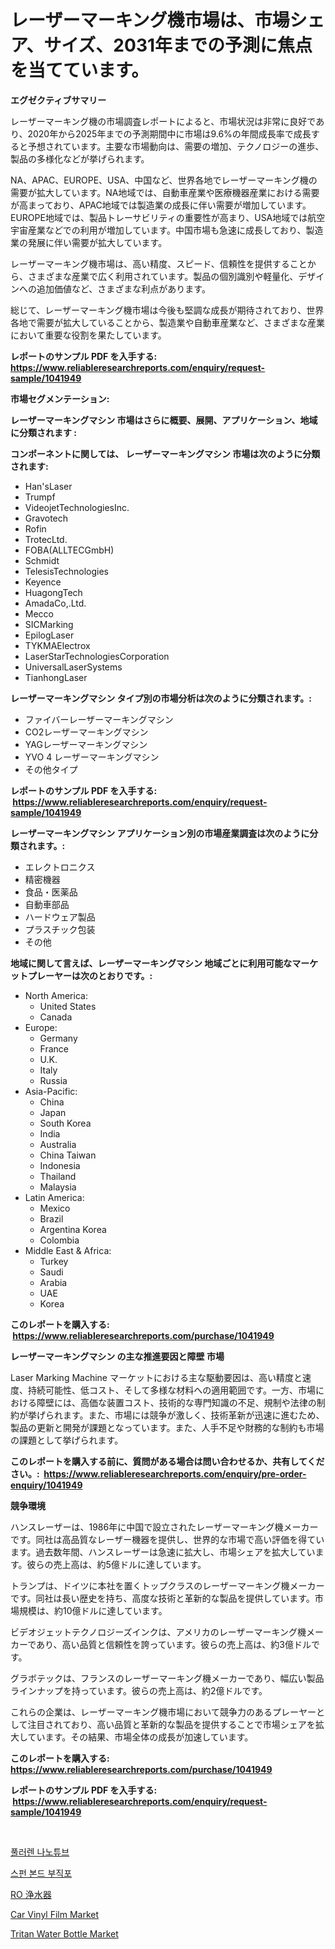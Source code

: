 <p><h1>レーザーマーキング機市場は、市場シェア、サイズ、2031年までの予測に焦点を当てています。</h1></p><p><strong>エグゼクティブサマリー</strong></p>
<p><p>レーザーマーキング機の市場調査レポートによると、市場状況は非常に良好であり、2020年から2025年までの予測期間中に市場は9.6%の年間成長率で成長すると予想されています。主要な市場動向は、需要の増加、テクノロジーの進歩、製品の多様化などが挙げられます。</p><p>NA、APAC、EUROPE、USA、中国など、世界各地でレーザーマーキング機の需要が拡大しています。NA地域では、自動車産業や医療機器産業における需要が高まっており、APAC地域では製造業の成長に伴い需要が増加しています。EUROPE地域では、製品トレーサビリティの重要性が高まり、USA地域では航空宇宙産業などでの利用が増加しています。中国市場も急速に成長しており、製造業の発展に伴い需要が拡大しています。</p><p>レーザーマーキング機市場は、高い精度、スピード、信頼性を提供することから、さまざまな産業で広く利用されています。製品の個別識別や軽量化、デザインへの追加価値など、さまざまな利点があります。</p><p>総じて、レーザーマーキング機市場は今後も堅調な成長が期待されており、世界各地で需要が拡大していることから、製造業や自動車産業など、さまざまな産業において重要な役割を果たしています。</p></p>
<p><strong>レポートのサンプル PDF を入手する: <a href="https://www.reliableresearchreports.com/enquiry/request-sample/1041949">https://www.reliableresearchreports.com/enquiry/request-sample/1041949</a></strong></p>
<p><strong>市場セグメンテーション:</strong></p>
<p><strong> レーザーマーキングマシン 市場はさらに概要、展開、アプリケーション、地域に分類されます :</strong></p>
<p><strong>コンポーネントに関しては、 レーザーマーキングマシン 市場は次のように分類されます: &nbsp;</strong></p>
<p><ul><li>Han'sLaser</li><li>Trumpf</li><li>VideojetTechnologiesInc.</li><li>Gravotech</li><li>Rofin</li><li>TrotecLtd.</li><li>FOBA(ALLTECGmbH)</li><li>Schmidt</li><li>TelesisTechnologies</li><li>Keyence</li><li>HuagongTech</li><li>AmadaCo,.Ltd.</li><li>Mecco</li><li>SICMarking</li><li>EpilogLaser</li><li>TYKMAElectrox</li><li>LaserStarTechnologiesCorporation</li><li>UniversalLaserSystems</li><li>TianhongLaser</li></ul></p>
<p><strong> レーザーマーキングマシン タイプ別の市場分析は次のように分類されます。:</strong></p>
<p><ul><li>ファイバーレーザーマーキングマシン</li><li>CO2レーザーマーキングマシン</li><li>YAGレーザーマーキングマシン</li><li>YVO 4 レーザーマーキングマシン</li><li>その他タイプ</li></ul></p>
<p><strong>レポートのサンプル PDF を入手する: &nbsp;<a href="https://www.reliableresearchreports.com/enquiry/request-sample/1041949">https://www.reliableresearchreports.com/enquiry/request-sample/1041949</a></strong></p>
<p><strong> レーザーマーキングマシン アプリケーション別の市場産業調査は次のように分類されます。:</strong></p>
<p><ul><li>エレクトロニクス</li><li>精密機器</li><li>食品・医薬品</li><li>自動車部品</li><li>ハードウェア製品</li><li>プラスチック包装</li><li>その他</li></ul></p>
<p><strong>地域に関して言えば、レーザーマーキングマシン 地域ごとに利用可能なマーケットプレーヤーは次のとおりです。:</strong></p>
<p><ul>
    <li>
        North America:
        <ul>
            <li>United States</li>
            <li>Canada</li>
        </ul>
    </li>
    <li>
        Europe:
        <ul>
            <li>Germany</li>
            <li>France</li>
            <li>U.K.</li>
            <li>Italy</li>
            <li>Russia</li>
        </ul>
    </li>
    <li>
        Asia-Pacific:
        <ul>
            <li>China</li>
            <li>Japan</li>
            <li>South Korea</li>
            <li>India</li>
            <li>Australia</li>
            <li>China Taiwan</li>
            <li>Indonesia</li>
            <li>Thailand</li>
            <li>Malaysia</li>
        </ul>
    </li>
    <li>
        Latin America:
        <ul>
            <li>Mexico</li>
            <li>Brazil</li>
            <li>Argentina Korea</li>
            <li>Colombia</li>
        </ul>
    </li>
    <li>
        Middle East & Africa:
        <ul>
            <li>Turkey</li>
            <li>Saudi</li>
            <li>Arabia</li>
            <li>UAE</li>
            <li>Korea</li>
        </ul>
    </li>
    </ul></p>
<p><strong>このレポートを購入する: &nbsp;<a href="https://www.reliableresearchreports.com/purchase/1041949">https://www.reliableresearchreports.com/purchase/1041949</a></strong></p>
<p><strong>レーザーマーキングマシン の主な推進要因と障壁 市場</strong></p>
<p><p>Laser Marking Machine マーケットにおける主な駆動要因は、高い精度と速度、持続可能性、低コスト、そして多様な材料への適用範囲です。一方、市場における障壁には、高価な装置コスト、技術的な専門知識の不足、規制や法律の制約が挙げられます。また、市場には競争が激しく、技術革新が迅速に進むため、製品の更新と開発が課題となっています。また、人手不足や財務的な制約も市場の課題として挙げられます。</p></p>
<p><strong>このレポートを購入する前に、質問がある場合は問い合わせるか、共有してください。:&nbsp; <a href="https://www.reliableresearchreports.com/enquiry/pre-order-enquiry/1041949">https://www.reliableresearchreports.com/enquiry/pre-order-enquiry/1041949</a></strong></p>
<p><strong>競争環境</strong></p>
<p><p>ハンスレーザーは、1986年に中国で設立されたレーザーマーキング機メーカーです。同社は高品質なレーザー機器を提供し、世界的な市場で高い評価を得ています。過去数年間、ハンスレーザーは急速に拡大し、市場シェアを拡大しています。彼らの売上高は、約5億ドルに達しています。</p><p>トランプは、ドイツに本社を置くトップクラスのレーザーマーキング機メーカーです。同社は長い歴史を持ち、高度な技術と革新的な製品を提供しています。市場規模は、約10億ドルに達しています。</p><p>ビデオジェットテクノロジーズインクは、アメリカのレーザーマーキング機メーカーであり、高い品質と信頼性を誇っています。彼らの売上高は、約3億ドルです。</p><p>グラボテックは、フランスのレーザーマーキング機メーカーであり、幅広い製品ラインナップを持っています。彼らの売上高は、約2億ドルです。</p><p>これらの企業は、レーザーマーキング機市場において競争力のあるプレーヤーとして注目されており、高い品質と革新的な製品を提供することで市場シェアを拡大しています。その結果、市場全体の成長が加速しています。</p></p>
<p><strong>このレポートを購入する: &nbsp; <a href="https://www.reliableresearchreports.com/purchase/1041949">https://www.reliableresearchreports.com/purchase/1041949</a></strong></p>
<p><strong>レポートのサンプル PDF を入手する: &nbsp;<a href="https://www.reliableresearchreports.com/enquiry/request-sample/1041949">https://www.reliableresearchreports.com/enquiry/request-sample/1041949</a></strong><strong></strong></p>
<p>&nbsp;</p>
<p><p><a href="https://github.com/vs10l4sfg5c/Market-Research-Report-List-1/blob/main/45540383564.md">풀러렌 나노튜브</a></p><p><a href="https://github.com/crfsywufhm81415/Market-Research-Report-List-1/blob/main/13974153563.md">스펀 본드 부직포</a></p><p><a href="https://github.com/zekaoe592392/Market-Research-Report-List-1/blob/main/12698883978.md">RO 浄水器</a></p><p><a href="https://github.com/RickHolmes3/Market-Research-Report-List-4/blob/main/car-vinyl-film-market.md">Car Vinyl Film Market</a></p><p><a href="https://github.com/Alonsoolds3wq1d81czn8rbol/Market-Research-Report-List-1/blob/main/tritan-water-bottle-market.md">Tritan Water Bottle Market</a></p></p>